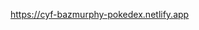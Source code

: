 <a href="https://cyf-bazmurphy-pokedex.netlify.app" target="_blank">https://cyf-bazmurphy-pokedex.netlify.app</a>
